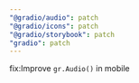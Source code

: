```yaml
---
"@gradio/audio": patch
"@gradio/icons": patch
"@gradio/storybook": patch
"gradio": patch
---
```


fix:Improve `gr.Audio()` in mobile
